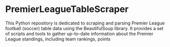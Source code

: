 # PremierLeagueTableScraper
This Python repository is dedicated to scraping and parsing Premier League football (soccer) table data using the BeautifulSoup library. It provides a set of scripts and tools to gather up-to-date information about the Premier League standings, including team rankings, points
